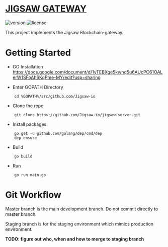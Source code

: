 # [JIGSAW GATEWAY](https://jigsaw-gateway.herokuapp.com)

![version](https://img.shields.io/badge/version-1.0.0-blue.svg) ![license](https://img.shields.io/badge/license-MIT-blue.svg)

This project implements the Jigsaw Blockchain-gateway.

# Getting Started

- GO Installation
https://docs.google.com/document/d/1yTEBXge5kwnq5u6AUcPC61OALerW1SFoAh6KqPme-MY/edit?usp=sharing

- Enter GOPATH Directory
```    
    cd %GOPATH%/src/github.com/Jigsaw-io
```

- Clone the repo
```    
    git clone https://github.com/Jigsaw-io/jigsaw-server.git
```

- Install packages
```    
    go get -u github.com/golang/dep/cmd/dep
    dep ensure   
```

- Build 
```
    go build
```

- Run
```
    go run main.go
```

# Git Workflow

Master branch is the main development branch. Do not commit directly to master branch.

Staging branch is for the staging environment which mimics production environment.

**TODO: figure out who, when and how to merge to staging branch**



